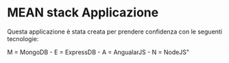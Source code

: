 # MEAN stack Applicazione

Questa applicazione è stata creata per prendere confidenza con le seguenti tecnologie:

M = MongoDB -
E = ExpressDB -
A = AngualarJS -
N = NodeJS"
